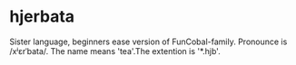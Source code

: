 # hjerbata
Sister language, beginners ease version of  FunCobal-family. Pronounce is /xʲɛrˈbata/. The name means 'tea'.The extention is '*.hjb'.
